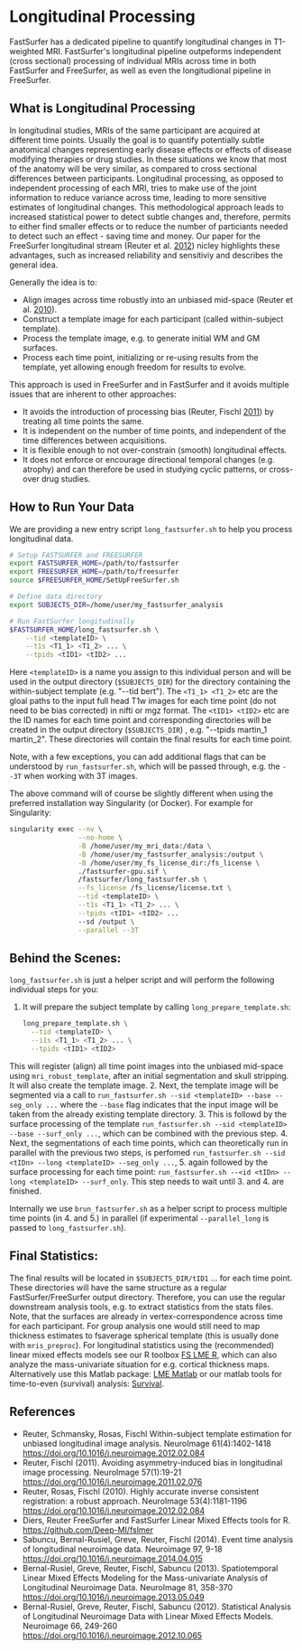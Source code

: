 # Longitudinal Processing

FastSurfer has a dedicated pipeline to quantify longitudinal changes in T1-weighted MRI. FastSurfer's longitudinal pipeline outpeforms independent (cross sectional) processing of individual MRIs across time in both FastSurfer and FreeSurfer, as well as even the longitudional pipeline in FreeSurfer.

## What is Longitudinal Processing

In longitudinal studies, MRIs of the same participant are acquired at different time points. Usually the goal is to quantify potentially subtle anatomical changes representing early disease effects or effects of disease modifying therapies or drug studies. In these situations we know that most of the anatomy will be very similar, as compared to cross sectional differences between participants. Longitudinal processing, as opposed to independent processing of each MRI, tries to make use of the joint information to reduce variance across time, leading to more sensitive estimates of longitudinal changes. This methodological approach leads to increased statistical power to detect subtle changes and, therefore, permits to either find smaller effects or to reduce the number of particiants needed to detect such an effect - saving time and money. Our paper for the FreeSurfer longitudinal stream (Reuter et al. [2012](https://doi.org/10.1016/j.neuroimage.2012.02.084)) nicley highlights these advantages, such as increased reliability and sensitiviy and describes the general idea. 

Generally the idea is to: 
- Align images across time robustly into an unbiased mid-space (Reuter et al. [2010](https://doi.org/10.1016/j.neuroimage.2010.07.020)).
- Construct a template image for each participant (called within-subject template).
- Process the template image, e.g. to generate initial WM and GM surfaces.
- Process each time point, initializing or re-using results from the template, yet allowing enough freedom for results to evolve. 

This approach is used in FreeSurfer and in FastSurfer and it avoids multiple issues that are inherent to other approaches:
- It avoids the introduction of processing bias (Reuter, Fischl [2011](https://doi.org/10.1016/j.neuroimage.2011.02.076)) by treating all time points the same.
- It is independent on the number of time points, and independent of the time differences between acquisitions.
- It is flexible enough to not over-constrain (smooth) longitudinal effects.
- It does not enforce or encourage directional temporal changes (e.g. atrophy) and can therefore be used in studying cyclic patterns, or cross-over drug studies.

## How to Run Your Data

We are providing a new entry script `long_fastsurfer.sh` to help you process longitudinal data. 

```bash
# Setup FASTSURFER and FREESURFER
export FASTSURFER_HOME=/path/to/fastsurfer
export FREESURFER_HOME=/path/to/freesurfer
source $FREESURFER_HOME/SetUpFreeSurfer.sh

# Define data directory
export SUBJECTS_DIR=/home/user/my_fastsurfer_analysis

# Run FastSurfer longitudinally
$FASTSURFER_HOME/long_fastsurfer.sh \
    --tid <templateID> \
    --t1s <T1_1> <T1_2> ... \
    --tpids <tID1> <tID2> ...
```

Here `<templateID>` is a name you assign to this individual person and will be used in the output directory (`$SUBJECTS_DIR`) for the directory containing the within-subject template (e.g. "--tid bert"). The `<T1_1> <T1_2>` etc are the gloal paths to the input full head T1w images for each time point (do not need to be bias corrected) in nifti or mgz format. The `<tID1> <tID2>` etc are the ID names for each time point and corresponding directories will be created in the output directory  (`$SUBJECTS_DIR`) , e.g. "--tpids martin_1 martin_2". These directories will contain the final results for each time point. 

Note, with a few exceptions, you can add additional flags that can be understood by `run_fastsurfer.sh`, which will be passed through, e.g. the `--3T` when working with 3T images. 

The above command will of course be slightly different when using the preferred installation way Singularity (or Docker). For example for Singularity:

```bash
singularity exec --nv \
                 --no-home \
                 -B /home/user/my_mri_data:/data \
                 -B /home/user/my_fastsurfer_analysis:/output \
                 -B /home/user/my_fs_license_dir:/fs_license \
                 ./fastsurfer-gpu.sif \
                 /fastsurfer/long_fastsurfer.sh \
                 --fs_license /fs_license/license.txt \
                 --tid <templateID> \
                 --t1s <T1_1> <T1_2> ... \
                 --tpids <tID1> <tID2> ...
                 --sd /output \
                 --parallel --3T
```

## Behind the Scenes:

`long_fastsurfer.sh` is just a helper script and will perform the following individual steps for you:
1. It will prepare the subject template by calling `long_prepare_template.sh`:
   ```bash
   long_prepare_template.sh \
     --tid <templateID> \
     --i1s <T1_1> <T1_2> ... \
     --tpids <tID1> <tID2>
   ```
  This will register (align) all time point images into the unbiased mid-space using `mri_robust_template`, after an initial segmentation and skull stripping. It will also create the template image. 
2. Next, the template image will be segmented via a call to `run_fastsurfer.sh --sid <templateID> --base --seg_only ...` where the `--base` flag indicates that the input image will be taken from the already existing template directory. 
3. This is followd by the surface processing of the template  `run_fastsurfer.sh --sid <templateID> --base --surf_only ...`, which can be combined with the previous step.
4. Next, the segmentations of each time points, which can theoretically run in parallel with the previous two steps, is perfomed `run_fastsurfer.sh --sid <tIDn> --long <templateID> --seg_only ...`,
5. again followed by the surface processing for each time point: `run_fastsurfer.sh --<id <tIDn> --long <templateID> --surf_only`. This step needs to wait until 3. and 4. are finished. 

Internally we use `brun_fastsurfer.sh` as a helper script to process multiple time points (in 4. and 5.) in parallel (if experimental `--parallel_long` is passed to `long_fastsurfer.sh`). 

## Final Statistics:

The final results will be located in `$SUBJECTS_DIR/tID1` ... for each time point. These directories will have the same structure as a regular FastSurfer/FreeSurfer output directory. Therefore, you can use the regular downstream analysis tools, e.g. to extract statistics from the stats files. Note, that the surfaces are already in vertex-correspondence across time for each participant. For group analysis one would still need to map thickness estimates to fsaverage spherical template (this is usually done with `mris_preproc`). For longitudinal statistics using the (recommended) linear mixed effects models see our R toolbox [FS LME R](https://github.com/Deep-MI/fslmer), which can also analyze the mass-univariate situation for e.g. cortical thickness maps. Alternatively use this Matlab package: [LME Matlab](https://github.com/NeuroStats/lme) or our matlab tools for time-to-even (survival) analysis: [Survival](https://github.com/NeuroStats/Survival).

## References

- Reuter, Schmansky, Rosas, Fischl
  Within-subject template estimation for unbiased longitudinal image analysis.
  NeuroImage 61(4):1402-1418
  https://doi.org/10.1016/j.neuroimage.2012.02.084
- Reuter, Fischl (2011).
  Avoiding asymmetry-induced bias in longitudinal image processing.
  NeuroImage 57(1):19-21
  https://doi.org/10.1016/j.neuroimage.2011.02.076
- Reuter, Rosas, Fischl (2010). 
  Highly accurate inverse consistent registration: a robust approach. 
  NeuroImage 53(4):1181-1196
  https://doi.org/10.1016/j.neuroimage.2012.02.084
- Diers, Reuter
  FreeSurfer and FastSurfer Linear Mixed Effects tools for R.
  https://github.com/Deep-MI/fslmer
- Sabuncu, Bernal-Rusiel, Greve, Reuter, Fischl (2014).
  Event time analysis of longitudinal neuroimage data.
  Neuroimage 97, 9-18
  https://doi.org/10.1016/j.neuroimage.2014.04.015
- Bernal-Rusiel, Greve, Reuter, Fischl, Sabuncu (2013).
  Spatiotemporal Linear Mixed Effects Modeling for the Mass-univariate Analysis of Longitudinal Neuroimage Data.
  NeuroImage 81, 358-370
  https://doi.org/10.1016/j.neuroimage.2013.05.049
- Bernal-Rusiel, Greve, Reuter, Fischl, Sabuncu (2012).
  Statistical Analysis of Longitudinal Neuroimage Data with Linear Mixed Effects Models.
  Neuroimage 66, 249-260
  https://doi.org/10.1016/j.neuroimage.2012.10.065
